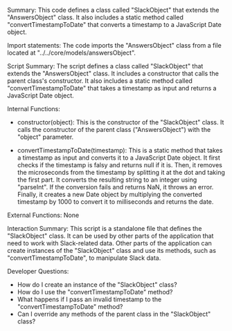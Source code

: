 Summary:
This code defines a class called "SlackObject" that extends the "AnswersObject" class. It also includes a static method called "convertTimestampToDate" that converts a timestamp to a JavaScript Date object.

Import statements:
The code imports the "AnswersObject" class from a file located at "../../core/models/answersObject".

Script Summary:
The script defines a class called "SlackObject" that extends the "AnswersObject" class. It includes a constructor that calls the parent class's constructor. It also includes a static method called "convertTimestampToDate" that takes a timestamp as input and returns a JavaScript Date object.

Internal Functions:
- constructor(object): This is the constructor of the "SlackObject" class. It calls the constructor of the parent class ("AnswersObject") with the "object" parameter.

- convertTimestampToDate(timestamp): This is a static method that takes a timestamp as input and converts it to a JavaScript Date object. It first checks if the timestamp is falsy and returns null if it is. Then, it removes the microseconds from the timestamp by splitting it at the dot and taking the first part. It converts the resulting string to an integer using "parseInt". If the conversion fails and returns NaN, it throws an error. Finally, it creates a new Date object by multiplying the converted timestamp by 1000 to convert it to milliseconds and returns the date.

External Functions:
None

Interaction Summary:
This script is a standalone file that defines the "SlackObject" class. It can be used by other parts of the application that need to work with Slack-related data. Other parts of the application can create instances of the "SlackObject" class and use its methods, such as "convertTimestampToDate", to manipulate Slack data.

Developer Questions:
- How do I create an instance of the "SlackObject" class?
- How do I use the "convertTimestampToDate" method?
- What happens if I pass an invalid timestamp to the "convertTimestampToDate" method?
- Can I override any methods of the parent class in the "SlackObject" class?